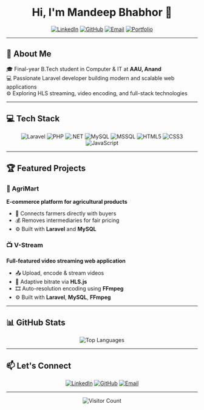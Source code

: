 <h1 align="center">Hi, I'm Mandeep Bhabhor 👋</h1>

<div align="center">

[![LinkedIn](https://img.shields.io/badge/LinkedIn-0A66C2?style=for-the-badge&logo=linkedin&logoColor=white)](https://www.linkedin.com/in/mandeep-bhabhor-305a62334/)
[![GitHub](https://img.shields.io/badge/GitHub-171515?style=for-the-badge&logo=github&logoColor=white)](https://github.com/Mandeep-Bhabhor)
[![Email](https://img.shields.io/badge/Gmail-EA4335?style=for-the-badge&logo=gmail&logoColor=white)](mailto:mdpbhabhor@gmail.com)
[![Portfolio](https://img.shields.io/badge/Portfolio-202124?style=for-the-badge&logo=firefox-browser&logoColor=white)](https://mandeep-bhabhor.github.io/Mandeep-Bhabhor/)

</div>

---

## 🚀 About Me

🎓 Final-year B.Tech student in Computer & IT at **AAU, Anand**  
💻 Passionate Laravel developer building modern and scalable web applications  
⚙️ Exploring HLS streaming, video encoding, and full-stack technologies

---

## 💻 Tech Stack

<div align="center">

![Laravel](https://img.shields.io/badge/Laravel-FF2D20?style=for-the-badge&logo=laravel&logoColor=white)
![PHP](https://img.shields.io/badge/PHP-8892BE?style=for-the-badge&logo=php&logoColor=white)
![.NET](https://img.shields.io/badge/.NET-512BD4?style=for-the-badge&logo=dotnet&logoColor=white)
![MySQL](https://img.shields.io/badge/MySQL-00758F?style=for-the-badge&logo=mysql&logoColor=white)
![MSSQL](https://img.shields.io/badge/SQL_Server-CC2927?style=for-the-badge&logo=microsoft-sql-server&logoColor=white)
![HTML5](https://img.shields.io/badge/HTML-E44D26?style=for-the-badge&logo=html5&logoColor=white)
![CSS3](https://img.shields.io/badge/CSS-1572B6?style=for-the-badge&logo=css3&logoColor=white)
![JavaScript](https://img.shields.io/badge/JavaScript-F7DF1E?style=for-the-badge&logo=javascript&logoColor=black)

</div>

---

## 🏆 Featured Projects

### 🌾 AgriMart
**E-commerce platform for agricultural products**

- 🛒 Connects farmers directly with buyers
- 💰 Removes intermediaries for fair pricing
- ⚙️ Built with **Laravel** and **MySQL**

### 📺 V-Stream
**Full-featured video streaming web application**

- 📤 Upload, encode & stream videos
- 📱 Adaptive bitrate via **HLS.js**
- 🎞️ Auto-resolution encoding using **FFmpeg**
- ⚙️ Built with **Laravel**, **MySQL**, **FFmpeg**

---

## 📊 GitHub Stats

<div align="center">

![Top Languages](https://github-readme-stats.vercel.app/api/top-langs/?username=Mandeep-Bhabhor&layout=compact&theme=radical)

</div>

---

## 📫 Let's Connect

<div align="center">

[![LinkedIn](https://img.shields.io/badge/LinkedIn-0A66C2?style=for-the-badge&logo=linkedin&logoColor=white)](https://www.linkedin.com/in/mandeep-bhabhor-305a62334/)
[![GitHub](https://img.shields.io/badge/GitHub-171515?style=for-the-badge&logo=github&logoColor=white)](https://github.com/Mandeep-Bhabhor)
[![Email](https://img.shields.io/badge/Gmail-EA4335?style=for-the-badge&logo=gmail&logoColor=white)](mailto:mandeep101009@gmail.com)

</div>

---

<div align="center">
  
![Visitor Count](https://visitor-badge.laobi.icu/badge?page_id=Mandeep-Bhabhor.Mandeep-Bhabhor)

</div>
